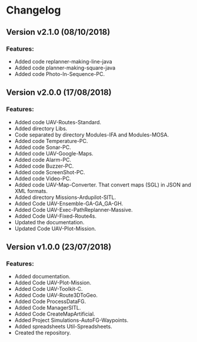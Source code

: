 # Changelog

## Version v2.1.0 (08/10/2018)

### Features:

* Added code replanner-making-line-java
* Added code planner-making-square-java
* Added code Photo-In-Sequence-PC.

## Version v2.0.0 (17/08/2018)

### Features:

* Added code UAV-Routes-Standard.
* Added directory Libs.
* Code separated by directory Modules-IFA and Modules-MOSA.
* Added code Temperature-PC.
* Added code Sonar-PC.
* Added code UAV-Google-Maps.
* Added code Alarm-PC.
* Added code Buzzer-PC.
* Added code ScreenShot-PC.
* Added code Video-PC.
* Added code UAV-Map-Converter. That convert maps (SGL) in JSON and XML formats.
* Added directory Missions-Ardupilot-SITL.
* Added Code UAV-Ensemble-GA-GA_GA-GH.
* Added Code UAV-Exec-PathReplanner-Massive.
* Added Code UAV-Fixed-Route4s.
* Updated the documentation.
* Updated Code UAV-Plot-Mission.

## Version v1.0.0 (23/07/2018)

### Features:

* Added documentation.
* Added Code UAV-Plot-Mission.
* Added Code UAV-Toolkit-C.
* Added Code UAV-Route3DToGeo.
* Added Code ProcessDataFG.
* Added Code ManagerSITL.
* Added Code CreateMapArtificial.
* Added Project Simulations-AutoFG-Waypoints.
* Added spreadsheets Util-Spreadsheets.
* Created the repository.
